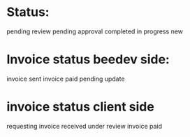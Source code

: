 # Status:
pending review
pending approval
completed
in progress
new


# Invoice status beedev side:
invoice sent
invoice paid
pending update

# invoice status client side
requesting
invoice received
under review
invoice paid

